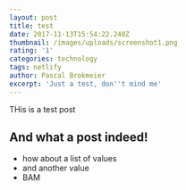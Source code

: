 ```yaml
---
layout: post
title: test
date: 2017-11-13T15:54:22.240Z
thumbnail: /images/uploads/screenshot1.png
rating: '1'
categories: technology
tags: netlify
author: Pascal Brokmeier
excerpt: 'Just a test, don''t mind me'
---
```

THis is a test post

## And what a post indeed!

- how about a list of values
- and another value
- BAM
